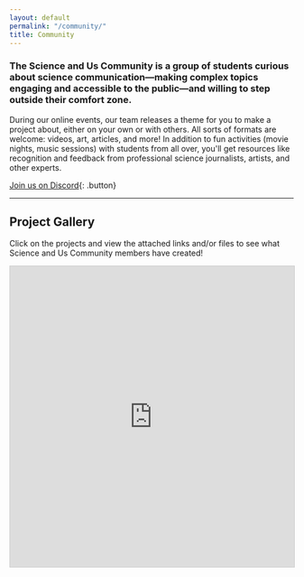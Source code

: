 ```yaml
---
layout: default
permalink: "/community/"
title: Community
---
```


### The Science and Us Community is a group of students curious about science communication—making complex topics engaging and accessible to the public—and willing to step outside their comfort zone.

During our online events, our team releases a theme for you to make a project about, either on your own or with others. All sorts of formats are welcome: videos, art, articles, and more! In addition to fun activities (movie nights, music sessions) with students from all over, you'll get resources like recognition and feedback from professional science journalists, artists, and other experts.

[Join us on Discord](https://discord.gg/sjPD8Mz){: .button}

---

## Project Gallery


Click on the projects and view the attached links and/or files to see what Science and Us Community members have created!

<iframe class="airtable-embed" src="https://airtable.com/embed/shrJV64tx2WtkvO5A?backgroundColor=purple" frameborder="0" onmousewheel="" width="100%" height="533" style="background: transparent; border: 1px solid #ccc;"></iframe>